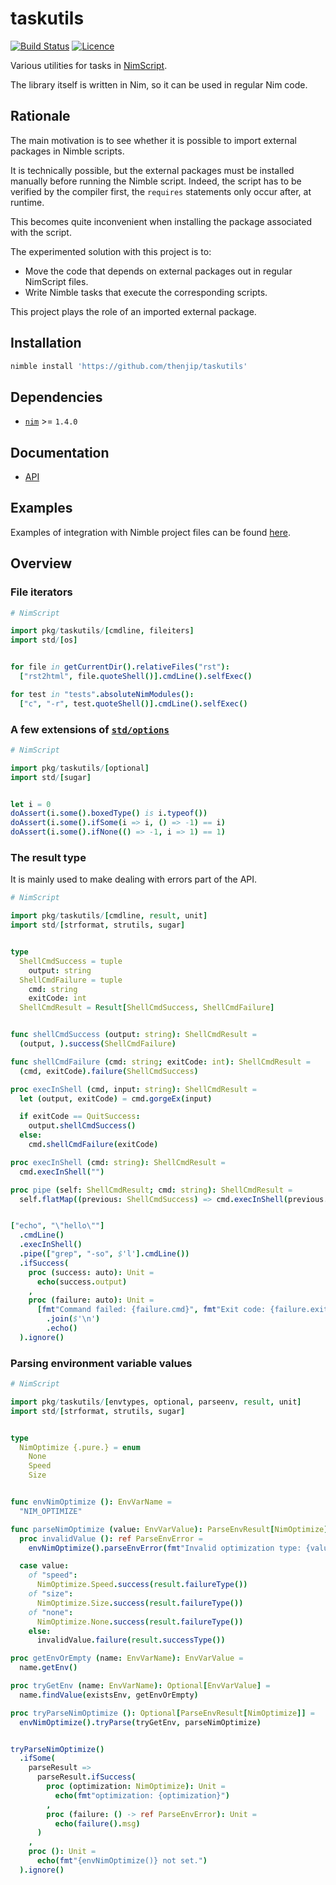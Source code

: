 # taskutils

[![Build Status](https://github.com/thenjip/taskutils/workflows/Unit%20tests/badge.svg?branch=main)](https://github.com/thenjip/taskutils/actions?query=workflow%3A"Unit+tests"+branch%3A"main")
[![Licence](https://img.shields.io/github/license/thenjip/taskutils.svg)](https://raw.githubusercontent.com/thenjip/taskutils/main/LICENSE)

Various utilities for tasks in [NimScript](https://nim-lang.org/docs/nims.html).

The library itself is written in Nim, so it can be used in regular Nim code.

## Rationale

The main motivation is to see whether it is possible to import external
packages in Nimble scripts.

It is technically possible, but the external packages must be installed manually
before running the Nimble script. Indeed, the script has to be verified by the
compiler first, the `requires` statements only occur after, at runtime.

This becomes quite inconvenient when installing the package associated with the
script.

The experimented solution with this project is to:

- Move the code that depends on external packages out in regular NimScript
  files.
- Write Nimble tasks that execute the corresponding scripts.

This project plays the role of an imported external package.

## Installation

```sh
nimble install 'https://github.com/thenjip/taskutils'
```

## Dependencies

- [`nim`](https://nim-lang.org/) >= `1.4.0`

## Documentation

- [API](https://thenjip.github.io/taskutils/)

## Examples

Examples of integration with Nimble project files can be found [here](examples).

## Overview

### File iterators

```nim
# NimScript

import pkg/taskutils/[cmdline, fileiters]
import std/[os]


for file in getCurrentDir().relativeFiles("rst"):
  ["rst2html", file.quoteShell()].cmdLine().selfExec()

for test in "tests".absoluteNimModules():
  ["c", "-r", test.quoteShell()].cmdLine().selfExec()
```

### A few extensions of [`std/options`](https://nim-lang.org/docs/options.html)

```nim
# NimScript

import pkg/taskutils/[optional]
import std/[sugar]


let i = 0
doAssert(i.some().boxedType() is i.typeof())
doAssert(i.some().ifSome(i => i, () => -1) == i)
doAssert(i.some().ifNone(() => -1, i => 1) == 1)
```

### The result type

It is mainly used to make dealing with errors part of the API.

```nim
# NimScript

import pkg/taskutils/[cmdline, result, unit]
import std/[strformat, strutils, sugar]


type
  ShellCmdSuccess = tuple
    output: string
  ShellCmdFailure = tuple
    cmd: string
    exitCode: int
  ShellCmdResult = Result[ShellCmdSuccess, ShellCmdFailure]


func shellCmdSuccess (output: string): ShellCmdResult =
  (output, ).success(ShellCmdFailure)

func shellCmdFailure (cmd: string; exitCode: int): ShellCmdResult =
  (cmd, exitCode).failure(ShellCmdSuccess)

proc execInShell (cmd, input: string): ShellCmdResult =
  let (output, exitCode) = cmd.gorgeEx(input)

  if exitCode == QuitSuccess:
    output.shellCmdSuccess()
  else:
    cmd.shellCmdFailure(exitCode)

proc execInShell (cmd: string): ShellCmdResult =
  cmd.execInShell("")

proc pipe (self: ShellCmdResult; cmd: string): ShellCmdResult =
  self.flatMap((previous: ShellCmdSuccess) => cmd.execInShell(previous.output))


["echo", "\"hello\""]
  .cmdLine()
  .execInShell()
  .pipe(["grep", "-so", $'l'].cmdLine())
  .ifSuccess(
    proc (success: auto): Unit =
      echo(success.output)
    ,
    proc (failure: auto): Unit =
      [fmt"Command failed: {failure.cmd}", fmt"Exit code: {failure.exitCode}"]
        .join($'\n')
        .echo()
  ).ignore()
```

### Parsing environment variable values

```nim
# NimScript

import pkg/taskutils/[envtypes, optional, parseenv, result, unit]
import std/[strformat, strutils, sugar]


type
  NimOptimize {.pure.} = enum
    None
    Speed
    Size


func envNimOptimize (): EnvVarName =
  "NIM_OPTIMIZE"

func parseNimOptimize (value: EnvVarValue): ParseEnvResult[NimOptimize] =
  proc invalidValue (): ref ParseEnvError =
    envNimOptimize().parseEnvError(fmt"Invalid optimization type: {value}")

  case value:
    of "speed":
      NimOptimize.Speed.success(result.failureType())
    of "size":
      NimOptimize.Size.success(result.failureType())
    of "none":
      NimOptimize.None.success(result.failureType())
    else:
      invalidValue.failure(result.successType())

proc getEnvOrEmpty (name: EnvVarName): EnvVarValue =
  name.getEnv()

proc tryGetEnv (name: EnvVarName): Optional[EnvVarValue] =
  name.findValue(existsEnv, getEnvOrEmpty)

proc tryParseNimOptimize (): Optional[ParseEnvResult[NimOptimize]] =
  envNimOptimize().tryParse(tryGetEnv, parseNimOptimize)


tryParseNimOptimize()
  .ifSome(
    parseResult =>
      parseResult.ifSuccess(
        proc (optimization: NimOptimize): Unit =
          echo(fmt"optimization: {optimization}")
        ,
        proc (failure: () -> ref ParseEnvError): Unit =
          echo(failure().msg)
      )
    ,
    proc (): Unit =
      echo(fmt"{envNimOptimize()} not set.")
  ).ignore()
```
